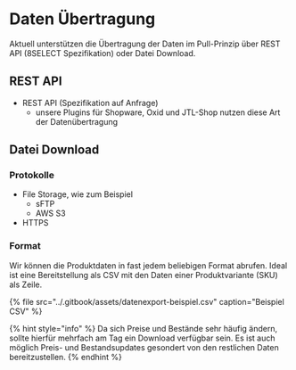 # Daten Übertragung

Aktuell unterstützen die Übertragung der Daten im Pull-Prinzip über REST API \(8SELECT Spezifikation\) oder Datei Download.

## REST API

* REST API \(Spezifikation auf Anfrage\)
  * unsere Plugins für Shopware, Oxid und JTL-Shop nutzen diese Art der Datenübertragung

## Datei Download

### Protokolle

* File Storage, wie zum Beispiel
  * sFTP
  * AWS S3
* HTTPS

### Format

Wir können die Produktdaten in fast jedem beliebigen Format abrufen. Ideal ist eine Bereitstellung als CSV mit den Daten einer Produktvariante \(SKU\) als Zeile.

{% file src="../.gitbook/assets/datenexport-beispiel.csv" caption="Beispiel CSV" %}

{% hint style="info" %}
Da sich Preise und Bestände sehr häufig ändern, sollte hierfür mehrfach am Tag ein Download verfügbar sein. Es ist auch möglich Preis- und Bestandsupdates gesondert von den restlichen Daten bereitzustellen.
{% endhint %}

